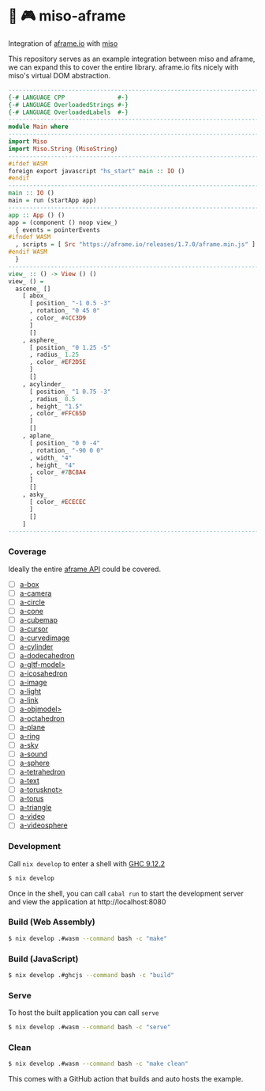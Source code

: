 :ramen: 🎮 miso-aframe 
====================

Integration of [aframe.io](https://aframe.io) with [miso](https://haskell-miso.org)

This repository serves as an example integration between miso and aframe, we can expand this to cover the entire library. aframe.io fits nicely with miso's virtual DOM abstraction.

```haskell
-----------------------------------------------------------------------------
{-# LANGUAGE CPP               #-}
{-# LANGUAGE OverloadedStrings #-}
{-# LANGUAGE OverloadedLabels  #-}
-----------------------------------------------------------------------------
module Main where
-----------------------------------------------------------------------------
import Miso
import Miso.String (MisoString)
-----------------------------------------------------------------------------
#ifdef WASM
foreign export javascript "hs_start" main :: IO ()
#endif
-----------------------------------------------------------------------------
main :: IO ()
main = run (startApp app)
-----------------------------------------------------------------------------
app :: App () ()
app = (component () noop view_)
  { events = pointerEvents
#ifndef WASM
  , scripts = [ Src "https://aframe.io/releases/1.7.0/aframe.min.js" ]
#endif WASM
  }
-----------------------------------------------------------------------------
view_ :: () -> View () ()
view_ () =
  ascene_ []
    [ abox_
      [ position_ "-1 0.5 -3"
      , rotation_ "0 45 0"
      , color_ #4CC3D9
      ]
      []
    , asphere_
      [ position_ "0 1.25 -5"
      , radius_ 1.25
      , color_ #EF2D5E
      ]
      []
    , acylinder_
      [ position_ "1 0.75 -3"
      , radius_ 0.5
      , height_ "1.5"
      , color_ #FFC65D
      ]
      []
    , aplane_
      [ position_ "0 0 -4"
      , rotation_ "-90 0 0"
      , width_ "4"
      , height_ "4"
      , color_ #7BC8A4
      ]
      []
    , asky_
      [ color_ #ECECEC
      ]
      []
    ]
-----------------------------------------------------------------------------
```

### Coverage

Ideally the entire [aframe API](https://aframe.io/docs/) could be covered.

  - [ ] [a-box](https://aframe.io/docs/1.7.0/primitives/a-box.html)
  - [ ] [a-camera](https://aframe.io/docs/1.7.0/primitives/a-camera.html)
  - [ ] [a-circle](https://aframe.io/docs/1.7.0/primitives/a-circle.html)
  - [ ] [a-cone](https://aframe.io/docs/1.7.0/primitives/a-cone.html)
  - [ ] [a-cubemap](https://aframe.io/docs/1.7.0/primitives/a-cubemap.html)
  - [ ] [a-cursor](https://aframe.io/docs/1.7.0/primitives/a-cursor.html)
  - [ ] [a-curvedimage](https://aframe.io/docs/1.7.0/primitives/a-curvedimage.html)
  - [ ] [a-cylinder](https://aframe.io/docs/1.7.0/primitives/a-cylinder.html)
  - [ ] [a-dodecahedron](https://aframe.io/docs/1.7.0/primitives/a-dodecahedron.html)
  - [ ] [a-gltf-model>](https://aframe.io/docs/1.7.0/primitives/a-gltf-model.html)
  - [ ] [a-icosahedron](https://aframe.io/docs/1.7.0/primitives/a-icosahedron.html)
  - [ ] [a-image](https://aframe.io/docs/1.7.0/primitives/a-image.html)
  - [ ] [a-light](https://aframe.io/docs/1.7.0/primitives/a-light.html)
  - [ ] [a-link](https://aframe.io/docs/1.7.0/primitives/a-link.html)
  - [ ] [a-objmodel>](https://aframe.io/docs/1.7.0/primitives/a-obj-model.html)
  - [ ] [a-octahedron](https://aframe.io/docs/1.7.0/primitives/a-octahedron.html)
  - [ ] [a-plane](https://aframe.io/docs/1.7.0/primitives/a-plane.html)
  - [ ] [a-ring](https://aframe.io/docs/1.7.0/primitives/a-ring.html)
  - [ ] [a-sky](https://aframe.io/docs/1.7.0/primitives/a-sky.html)
  - [ ] [a-sound](https://aframe.io/docs/1.7.0/primitives/a-sound.html)
  - [ ] [a-sphere](https://aframe.io/docs/1.7.0/primitives/a-sphere.html)
  - [ ] [a-tetrahedron](https://aframe.io/docs/1.7.0/primitives/a-tetrahedron.html)
  - [ ] [a-text](https://aframe.io/docs/1.7.0/primitives/a-text.html)
  - [ ] [a-torusknot>](https://aframe.io/docs/1.7.0/primitives/a-torus-knot.html)
  - [ ] [a-torus](https://aframe.io/docs/1.7.0/primitives/a-torus.html)
  - [ ] [a-triangle](https://aframe.io/docs/1.7.0/primitives/a-triangle.html)
  - [ ] [a-video](https://aframe.io/docs/1.7.0/primitives/a-video.html)
  - [ ] [a-videosphere](https://aframe.io/docs/1.7.0/primitives/a-videosphere.html)

### Development

Call `nix develop` to enter a shell with [GHC 9.12.2](https://haskell.org/ghc)

```bash
$ nix develop
```

Once in the shell, you can call `cabal run` to start the development server and view the application at http://localhost:8080

### Build (Web Assembly)

```bash
$ nix develop .#wasm --command bash -c "make"
```

### Build (JavaScript)

```bash
$ nix develop .#ghcjs --command bash -c "build"
```

### Serve

To host the built application you can call `serve`

```bash
$ nix develop .#wasm --command bash -c "serve"
```

### Clean

```bash
$ nix develop .#wasm --command bash -c "make clean"
```

This comes with a GitHub action that builds and auto hosts the example.
